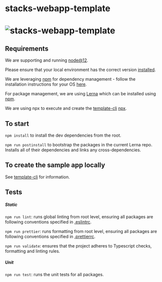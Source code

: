 # stacks-webapp-template

# ![stacks-webapp-template](.github/images/stacks_logo.png)


## Requirements

We are supporting and running [node@12](https://nodejs.org/en/about/releases/).

Please ensure that your local environment has the correct version
[installed](https://nodejs.org/en/download/).

We are leveraging [npm](https://www.npmjs.com/) for dependency management - follow the
installation instructions for your OS [here](https://www.npmjs.com/get-npm).

For package management, we are using [Lerna](https://lernajs.io) which can be installed using [npm](https://www.npmjs.com/package/lerna).

We are using npx to execute and create the [template-cli](./packages/template-cli) [npx](https://www.npmjs.com/package/npx).


## To start

`npm install` to install the dev dependencies from the root.

`npm run postinstall` to bootstrap the packages in the current Lerna repo. Installs
all of their dependencies and links any cross-dependencies.


## To create the sample app locally

See [template-cli](./packages/template-cli/README.md) for information.


## Tests

##### Static

`npm run lint`: runs global linting from root level, ensuring all packages are
following conventions specified in [.eslintrc](.eslintrc).
  
`npm run prettier`: runs formatting from root level, ensuring all packages are
following conventions specified in [.prettierrc](.prettierrc).

`npm run validate`: ensures that the project adheres to Typescript checks,
formatting and linting rules.

##### Unit

`npm run test`: runs the unit tests for all packages.
